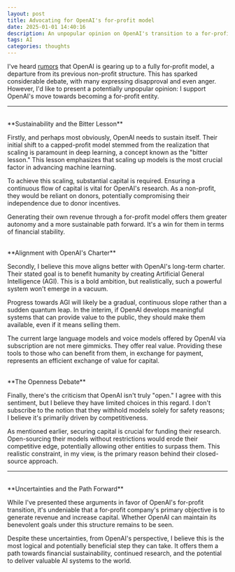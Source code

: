 ```yaml
---
layout: post
title: Advocating for OpenAI's for-profit model
date: 2025-01-01 14:40:16
description: An unpopular opinion on OpenAI's transition to a for-profit
tags: AI
categories: thoughts
---
```



I've heard [rumors](https://www.nytimes.com/2024/12/27/technology/openai-public-benefit-corporation.html) that OpenAI is gearing up to a fully for-profit model, a departure from its previous non-profit structure. This has sparked considerable debate, with many expressing disapproval and even anger. However, I'd like to present a potentially unpopular opinion: I support OpenAI's move towards becoming a for-profit entity.

---
<br />
**Sustainability and the Bitter Lesson**

Firstly, and perhaps most obviously, OpenAI needs to sustain itself. Their initial shift to a capped-profit model stemmed from the realization that scaling is paramount in deep learning, a concept known as the "bitter lesson." This lesson emphasizes that scaling up models is the most crucial factor in advancing machine learning.

To achieve this scaling, substantial capital is required. Ensuring a continuous flow of capital is vital for OpenAI's research. As a non-profit, they would be reliant on donors, potentially compromising their independence due to donor incentives.

Generating their own revenue through a for-profit model offers them greater autonomy and a more sustainable path forward. It's a win for them in terms of financial stability.

<br />
**Alignment with OpenAI's Charter**

Secondly, I believe this move aligns better with OpenAI's long-term charter. Their stated goal is to benefit humanity by creating Artificial General Intelligence (AGI). This is a bold ambition, but realistically, such a powerful system won't emerge in a vacuum.

Progress towards AGI will likely be a gradual, continuous slope rather than a sudden quantum leap. In the interim, if OpenAI develops meaningful systems that can provide value to the public, they should make them available, even if it means selling them.

The current large language models and voice models offered by OpenAI via subscription are not mere gimmicks. They offer real value. Providing these tools to those who can benefit from them, in exchange for payment, represents an efficient exchange of value for capital.

<br />
**The Openness Debate**

Finally, there's the criticism that OpenAI isn't truly "open." I agree with this sentiment, but I believe they have limited choices in this regard. I don't subscribe to the notion that they withhold models solely for safety reasons; I believe it's primarily driven by competitiveness.

As mentioned earlier, securing capital is crucial for funding their research. Open-sourcing their models without restrictions would erode their competitive edge, potentially allowing other entities to surpass them. This realistic constraint, in my view, is the primary reason behind their closed-source approach.

---
<br />
**Uncertainties and the Path Forward**

While I've presented these arguments in favor of OpenAI's for-profit transition, it's undeniable that a for-profit company's primary objective is to generate revenue and increase capital. Whether OpenAI can maintain its benevolent goals under this structure remains to be seen.

Despite these uncertainties, from OpenAI's perspective, I believe this is the most logical and potentially beneficial step they can take. It offers them a path towards financial sustainability, continued research, and the potential to deliver valuable AI systems to the world.
